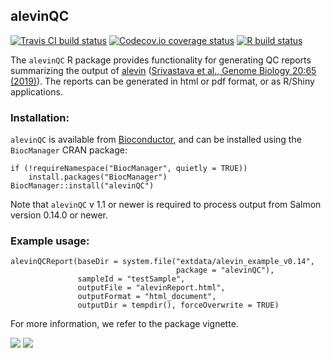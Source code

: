 ## alevinQC

[![Travis CI build status](https://travis-ci.com/csoneson/alevinQC.svg?branch=master)](https://travis-ci.com/csoneson/alevinQC)
[![Codecov.io coverage status](https://codecov.io/github/csoneson/alevinQC/coverage.svg?branch=master)](https://codecov.io/github/csoneson/alevinQC)
[![R build status](https://github.com/csoneson/alevinQC/workflows/R-CMD-check/badge.svg)](https://github.com/csoneson/alevinQC/actions)

The `alevinQC` R package provides functionality for generating QC reports
summarizing the output of [alevin](https://salmon.readthedocs.io/en/latest/alevin.html)
([Srivastava et al., Genome Biology 20:65 (2019)](https://genomebiology.biomedcentral.com/articles/10.1186/s13059-019-1670-y)). The reports can
be generated in html or pdf format, or as R/Shiny applications.

### Installation:

`alevinQC` is available from
[Bioconductor](https://bioconductor.org/packages/alevinQC/), and can be
installed using the `BiocManager` CRAN package:

```
if (!requireNamespace("BiocManager", quietly = TRUE))
    install.packages("BiocManager")
BiocManager::install("alevinQC")
```

Note that `alevinQC` v 1.1 or newer is required to process output from Salmon version 0.14.0 or newer.

### Example usage:

```
alevinQCReport(baseDir = system.file("extdata/alevin_example_v0.14", 
                                     package = "alevinQC"),
               sampleId = "testSample", 
               outputFile = "alevinReport.html", 
               outputFormat = "html_document",
               outputDir = tempdir(), forceOverwrite = TRUE)
```

For more information, we refer to the package vignette.

![](https://raw.githubusercontent.com/csoneson/alevinQC/master/inst/extdata/alevinQC_screenshot1.png)
![](https://raw.githubusercontent.com/csoneson/alevinQC/master/inst/extdata/alevinQC_screenshot2.png)
